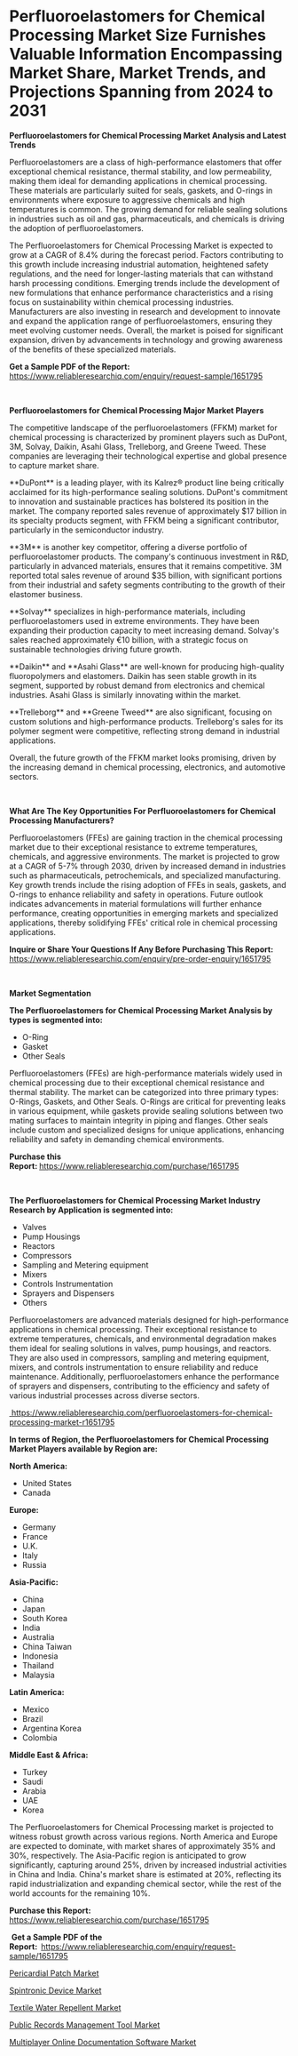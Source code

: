 <p><h1>Perfluoroelastomers for Chemical Processing Market Size Furnishes Valuable Information Encompassing Market Share, Market Trends, and Projections Spanning from 2024 to 2031</h1></p><p><strong>Perfluoroelastomers for Chemical Processing Market Analysis and Latest Trends</strong></p>
<p><p>Perfluoroelastomers are a class of high-performance elastomers that offer exceptional chemical resistance, thermal stability, and low permeability, making them ideal for demanding applications in chemical processing. These materials are particularly suited for seals, gaskets, and O-rings in environments where exposure to aggressive chemicals and high temperatures is common. The growing demand for reliable sealing solutions in industries such as oil and gas, pharmaceuticals, and chemicals is driving the adoption of perfluoroelastomers.</p><p>The Perfluoroelastomers for Chemical Processing Market is expected to grow at a CAGR of 8.4% during the forecast period. Factors contributing to this growth include increasing industrial automation, heightened safety regulations, and the need for longer-lasting materials that can withstand harsh processing conditions. Emerging trends include the development of new formulations that enhance performance characteristics and a rising focus on sustainability within chemical processing industries. Manufacturers are also investing in research and development to innovate and expand the application range of perfluoroelastomers, ensuring they meet evolving customer needs. Overall, the market is poised for significant expansion, driven by advancements in technology and growing awareness of the benefits of these specialized materials.</p></p>
<p><strong>Get a Sample PDF of the Report:&nbsp;</strong> <a href="https://www.reliableresearchiq.com/enquiry/request-sample/1651795?utm_campaign=1088&utm_medium=2&utm_source=Github&utm_content=ia&utm_term=27122024&utm_id=perfluoroelastomers-for-chemical-processing">https://www.reliableresearchiq.com/enquiry/request-sample/1651795</a></p>
<p>&nbsp;</p>
<p><strong>Perfluoroelastomers for Chemical Processing Major Market Players</strong></p>
<p><p>The competitive landscape of the perfluoroelastomers (FFKM) market for chemical processing is characterized by prominent players such as DuPont, 3M, Solvay, Daikin, Asahi Glass, Trelleborg, and Greene Tweed. These companies are leveraging their technological expertise and global presence to capture market share.</p><p>**DuPont** is a leading player, with its Kalrez® product line being critically acclaimed for its high-performance sealing solutions. DuPont's commitment to innovation and sustainable practices has bolstered its position in the market. The company reported sales revenue of approximately $17 billion in its specialty products segment, with FFKM being a significant contributor, particularly in the semiconductor industry.</p><p>**3M** is another key competitor, offering a diverse portfolio of perfluoroelastomer products. The company's continuous investment in R&D, particularly in advanced materials, ensures that it remains competitive. 3M reported total sales revenue of around $35 billion, with significant portions from their industrial and safety segments contributing to the growth of their elastomer business.</p><p>**Solvay** specializes in high-performance materials, including perfluoroelastomers used in extreme environments. They have been expanding their production capacity to meet increasing demand. Solvay's sales reached approximately €10 billion, with a strategic focus on sustainable technologies driving future growth.</p><p>**Daikin** and **Asahi Glass** are well-known for producing high-quality fluoropolymers and elastomers. Daikin has seen stable growth in its segment, supported by robust demand from electronics and chemical industries. Asahi Glass is similarly innovating within the market.</p><p>**Trelleborg** and **Greene Tweed** are also significant, focusing on custom solutions and high-performance products. Trelleborg's sales for its polymer segment were competitive, reflecting strong demand in industrial applications.</p><p>Overall, the future growth of the FFKM market looks promising, driven by the increasing demand in chemical processing, electronics, and automotive sectors.</p></p>
<p>&nbsp;</p>
<p><strong>What Are The Key Opportunities For Perfluoroelastomers for Chemical Processing Manufacturers?</strong></p>
<p><p>Perfluoroelastomers (FFEs) are gaining traction in the chemical processing market due to their exceptional resistance to extreme temperatures, chemicals, and aggressive environments. The market is projected to grow at a CAGR of 5-7% through 2030, driven by increased demand in industries such as pharmaceuticals, petrochemicals, and specialized manufacturing. Key growth trends include the rising adoption of FFEs in seals, gaskets, and O-rings to enhance reliability and safety in operations. Future outlook indicates advancements in material formulations will further enhance performance, creating opportunities in emerging markets and specialized applications, thereby solidifying FFEs' critical role in chemical processing applications.</p></p>
<p><strong>Inquire or Share Your Questions If Any Before Purchasing This Report:</strong> <a href="https://www.reliableresearchiq.com/enquiry/pre-order-enquiry/1651795?utm_campaign=1088&utm_medium=2&utm_source=Github&utm_content=ia&utm_term=27122024&utm_id=perfluoroelastomers-for-chemical-processing">https://www.reliableresearchiq.com/enquiry/pre-order-enquiry/1651795</a></p>
<p>&nbsp;</p>
<p><strong>Market Segmentation</strong></p>
<p><strong>The Perfluoroelastomers for Chemical Processing Market Analysis by types is segmented into:</strong></p>
<p><ul><li>O-Ring</li><li>Gasket</li><li>Other Seals</li></ul></p>
<p><p>Perfluoroelastomers (FFEs) are high-performance materials widely used in chemical processing due to their exceptional chemical resistance and thermal stability. The market can be categorized into three primary types: O-Rings, Gaskets, and Other Seals. O-Rings are critical for preventing leaks in various equipment, while gaskets provide sealing solutions between two mating surfaces to maintain integrity in piping and flanges. Other seals include custom and specialized designs for unique applications, enhancing reliability and safety in demanding chemical environments.</p></p>
<p><strong>Purchase this Report:&nbsp;</strong><a href="https://www.reliableresearchiq.com/purchase/1651795?utm_campaign=1088&utm_medium=2&utm_source=Github&utm_content=ia&utm_term=27122024&utm_id=perfluoroelastomers-for-chemical-processing">https://www.reliableresearchiq.com/purchase/1651795</a></p>
<p>&nbsp;</p>
<p><strong>The Perfluoroelastomers for Chemical Processing Market Industry Research by Application is segmented into:</strong></p>
<p><ul><li>Valves</li><li>Pump Housings</li><li>Reactors</li><li>Compressors</li><li>Sampling and Metering equipment</li><li>Mixers</li><li>Controls Instrumentation</li><li>Sprayers and Dispensers</li><li>Others</li></ul></p>
<p><p>Perfluoroelastomers are advanced materials designed for high-performance applications in chemical processing. Their exceptional resistance to extreme temperatures, chemicals, and environmental degradation makes them ideal for sealing solutions in valves, pump housings, and reactors. They are also used in compressors, sampling and metering equipment, mixers, and controls instrumentation to ensure reliability and reduce maintenance. Additionally, perfluoroelastomers enhance the performance of sprayers and dispensers, contributing to the efficiency and safety of various industrial processes across diverse sectors.</p></p>
<p><a href="https://www.reliableresearchiq.com/perfluoroelastomers-for-chemical-processing-market-r1651795?utm_campaign=1088&utm_medium=2&utm_source=Github&utm_content=ia&utm_term=27122024&utm_id=perfluoroelastomers-for-chemical-processing">&nbsp;https://www.reliableresearchiq.com/perfluoroelastomers-for-chemical-processing-market-r1651795</a></p>
<p><strong>In terms of Region, the Perfluoroelastomers for Chemical Processing Market Players available by Region are:</strong></p>
<p>
    <p> <strong> North America: </strong>
        <ul>
            <li>United States</li>
            <li>Canada</li>
        </ul>
        </p> 
    <p> <strong> Europe: </strong>
        <ul>
            <li>Germany</li>
            <li>France</li>
            <li>U.K.</li>
            <li>Italy</li>
            <li>Russia</li>
        </ul>
        </p> 
    <p> <strong> Asia-Pacific: </strong>
        <ul>
            <li>China</li>
            <li>Japan</li>
            <li>South Korea</li>
            <li>India</li>
            <li>Australia</li>
            <li>China Taiwan</li>
            <li>Indonesia</li>
            <li>Thailand</li>
            <li>Malaysia</li>
        </ul>
        </p> 
    <p> <strong> Latin America: </strong>
        <ul>
            <li>Mexico</li>
            <li>Brazil</li>
            <li>Argentina Korea</li>
            <li>Colombia</li>
        </ul>
        </p> 
    <p> <strong> Middle East & Africa: </strong>
        <ul>
            <li>Turkey</li>
            <li>Saudi</li>
            <li>Arabia</li>
            <li>UAE</li>
            <li>Korea</li>
        </ul>
    </p>
    </p>
<p><p>The Perfluoroelastomers for Chemical Processing market is projected to witness robust growth across various regions. North America and Europe are expected to dominate, with market shares of approximately 35% and 30%, respectively. The Asia-Pacific region is anticipated to grow significantly, capturing around 25%, driven by increased industrial activities in China and India. China's market share is estimated at 20%, reflecting its rapid industrialization and expanding chemical sector, while the rest of the world accounts for the remaining 10%.</p></p>
<p><strong>Purchase this Report: </strong><a href="https://www.reliableresearchiq.com/purchase/1651795?utm_campaign=1088&utm_medium=2&utm_source=Github&utm_content=ia&utm_term=27122024&utm_id=perfluoroelastomers-for-chemical-processing">https://www.reliableresearchiq.com/purchase/1651795</a></p>
<p>&nbsp;<strong>Get a Sample PDF of the Report:&nbsp;&nbsp;</strong><a href="https://www.reliableresearchiq.com/enquiry/request-sample/1651795?utm_campaign=1088&utm_medium=2&utm_source=Github&utm_content=ia&utm_term=27122024&utm_id=perfluoroelastomers-for-chemical-processing">https://www.reliableresearchiq.com/enquiry/request-sample/1651795</a></p>
<p><strong></strong></p>
<p><p><a href="https://www.linkedin.com/pulse/pericardial-patch-market-size-global-revenue-sales-volume-jsz8f?utm_campaign=1088&utm_medium=2&utm_source=Github&utm_content=ia&utm_term=27122024&utm_id=perfluoroelastomers-for-chemical-processing">Pericardial Patch Market</a></p><p><a href="https://www.linkedin.com/pulse/global-spintronic-device-market-forecast-2024-2031-trends-xunwe?utm_campaign=1088&utm_medium=2&utm_source=Github&utm_content=ia&utm_term=27122024&utm_id=perfluoroelastomers-for-chemical-processing">Spintronic Device Market</a></p><p><a href="https://www.linkedin.com/pulse/global-textile-water-repellent-market-trends-forecasts-strategic-jw16f?utm_campaign=1088&utm_medium=2&utm_source=Github&utm_content=ia&utm_term=27122024&utm_id=perfluoroelastomers-for-chemical-processing">Textile Water Repellent Market</a></p><p><a href="https://github.com/barnickclara79/Market-Research-Report-List-1/blob/main/public-records-management-tool-market.md?utm_campaign=1088&utm_medium=2&utm_source=Github&utm_content=ia&utm_term=27122024&utm_id=perfluoroelastomers-for-chemical-processing">Public Records Management Tool Market</a></p><p><a href="https://github.com/domoniqueluoma76/Market-Research-Report-List-1/blob/main/multiplayer-online-documentation-software-market.md?utm_campaign=1088&utm_medium=2&utm_source=Github&utm_content=ia&utm_term=27122024&utm_id=perfluoroelastomers-for-chemical-processing">Multiplayer Online Documentation Software Market</a></p></p>